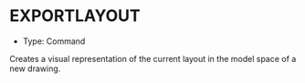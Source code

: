 # EXPORTLAYOUT

- Type: Command

Creates a visual representation of the current layout in the model space of a new drawing.
